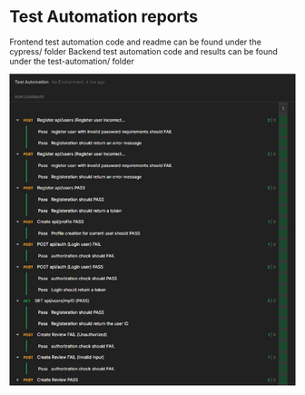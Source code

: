# Test Automation reports 
Frontend test automation code and readme can be found under the cypress/ folder
Backend test automation code and results can be found under the test-automation/ folder

![Alt text](./test-automation/postmanresults.JPG?raw=true "Postman test automation results")